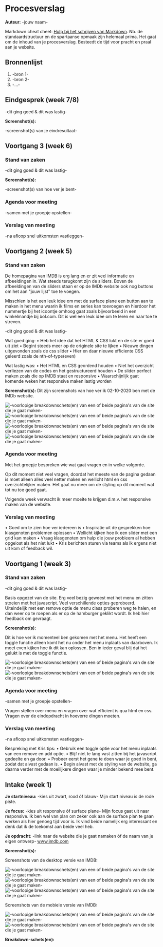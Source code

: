 # Procesverslag
**Auteur:** -jouw naam-

Markdown cheat cheet: [Hulp bij het schrijven van Markdown](https://github.com/adam-p/markdown-here/wiki/Markdown-Cheatsheet). Nb. de standaardstructuur en de spartaanse opmaak zijn helemaal prima. Het gaat om de inhoud van je procesverslag. Besteedt de tijd voor pracht en praal aan je website.



## Bronnenlijst
1. -bron 1-
2. -bron 2-
3. -...-



## Eindgesprek (week 7/8)

-dit ging goed & dit was lastig-

**Screenshot(s):**

-screenshot(s) van je eindresultaat-



## Voortgang 3 (week 6)

### Stand van zaken

-dit ging goed & dit was lastig-

**Screenshot(s):**

-screenshot(s) van hoe ver je bent-

### Agenda voor meeting

-samen met je groepje opstellen-

### Verslag van meeting

-na afloop snel uitkomsten vastleggen-



## Voortgang 2 (week 5)

### Stand van zaken

De homepagina van IMDB is erg lang en er zit veel informatie en afbeeldingen in. 
Wat steeds terugkomt zijn de sliders. Boven de afbeeldingen van de sliders staan er op
de IMDb website ook nog buttons om het aan "jouw lijst" toe te voegen.

Misschien is het een leuk idee om met de surface plane een button aan te maken in het menu
waarin ik films en series kan toevoegen en hierdoor het nummertje bij het icoontje omhoog gaat
zoals bijvoorbeeld in een winkelmandje bij bol.com. Dit is wel een leuk idee om te leren en naar 
toe te streven.

-dit ging goed & dit was lastig-

Wat goed ging:
• Heb het idee dat het HTML & CSS lukt en de site er goed uit ziet
• Begint steeds meer op de originele site te lijken
• Nieuwe dingen uitgevonden zoals de css slider
• Hier en daar nieuwe efficiente CSS geleerd zoals de nth-of-type(even) 

Wat lastig was:
• Het HTML en CSS geordend houden
• Niet het overzicht verliezen van de codes en het gestructureerd houden
• De slider perfect maken zoals die op IMDB staat en responsive
• Waarschijnlijk gaat komende weken het responsive maken lastig worden

**Screenshot(s):**
Dit zijn screenshots van hoe ver ik 02-10-2020 ben met de IMDb website. 

![-voorlopige breakdownschets(en) van een of beide pagina's van de site die je gaat maken-](images/voortgang/Screenshot8.png)
![-voorlopige breakdownschets(en) van een of beide pagina's van de site die je gaat maken-](images/voortgang/Screenshot9.png)
![-voorlopige breakdownschets(en) van een of beide pagina's van de site die je gaat maken-](images/voortgang/Screenshot10.png)
![-voorlopige breakdownschets(en) van een of beide pagina's van de site die je gaat maken-](images/voortgang/Screenshot11.png)



### Agenda voor meeting

Met het groepje bespreken wie wat gaat vragen en in welke volgorde.

Op dit moment niet veel vragen, doordat het meeste van de pagina gedaan is
moet alleen alles veel netter maken en wellicht html en css overzichtelijker maken.
Het gaat nu meer om de styling op dit moment wat tot nu toe goed gaat.

Volgende week verwacht ik meer moeite te krijgen d.m.v. het responsive maken van de website.

### Verslag van meeting

• Goed om te zien hoe ver iedereen is
• Inspiratie uit de gesprekken hoe klasgenoten problemen oplossen
• Wellicht kijken hoe ik een slider met een grid kan maken
• Vraag klasgenoten om hulp die jouw probleem al hebben opgelost als het niet lukt
• Kris berichten sturen via teams als ik ergens niet uit kom of feedback wil.


## Voortgang 1 (week 3)

### Stand van zaken

-dit ging goed & dit was lastig-

Basis opgezet van de site. Erg veel bezig geweest met het menu en zitten stoeien met het javascript. Veel verschillende opties geprobeerd.
Uiteindelijk met een remove optie de menu class proberen weg te halen, en dan weer op te roepen als er op de hamburger geklikt wordt.
Ik heb hier feedback om gevraagt.


**Screenshot(s):**

Dit is hoe ver ik momenteel ben gekomen met het menu. Het heeft een toggle functie alleen komt het nu onder het menu
inplaats van daarboven. Ik moet even kijken hoe ik dit kan oplossen. Ben in ieder geval blij dat het gelukt is met de toggle functie.

![-voorlopige breakdownschets(en) van een of beide pagina's van de site die je gaat maken-](images/voortgang/Screenshot6.png)
![-voorlopige breakdownschets(en) van een of beide pagina's van de site die je gaat maken-](images/voortgang/Screenshot7.png)

### Agenda voor meeting

-samen met je groepje opstellen-

Vragen stellen over menu en vragen over wat efficient is qua html en css. 
Vragen over de eindopdracht in hoeverre dingen moeten.

### Verslag van meeting

-na afloop snel uitkomsten vastleggen-

Bespreking met Kris tips:
•	Gebruik een toggle optie voor het menu inplaats van een remove en add optie.
•	Blijf niet te lang vast zitten bij het javascript gedeelte en ga door.
•	Probeer eerst het gene te doen waar je goed in bent, zodat dat alvast gedaan is.
•	Begin alvast met de styling van de website, ga daarna verder met de moeilijkere dingen
waar je minder bekend mee bent.



## Intake (week 1)

**Je startniveau:** -kies uit zwart, rood óf blauw-
Mijn start niveau is de rode piste. 

**Je focus:** -kies uit responsive óf surface plane-
Mijn focus gaat uit naar responsive. Ik ben wel van plan om zeker ook aan de surface plan te gaan werken als hier
genoeg tijd voor is. Ik vind beide namelijk erg interessant en denk dat ik de toekomst aan beide veel heb.

**Je opdracht:** -link naar de website die je gaat namaken óf de naam van je eigen ontwerp-
www.imdb.com

**Screenshot(s):**

Screenshots van de desktop versie van IMDB:

![-voorlopige breakdownschets(en) van een of beide pagina's van de site die je gaat maken-](images/voortgang/Screenshot1.png)
![-voorlopige breakdownschets(en) van een of beide pagina's van de site die je gaat maken-](images/voortgang/Screenshot2.png)
![-voorlopige breakdownschets(en) van een of beide pagina's van de site die je gaat maken-](images/voortgang/Screenshot3.png)

Screenshots van de mobiele versie van IMDB:

![-voorlopige breakdownschets(en) van een of beide pagina's van de site die je gaat maken-](images/voortgang/Screenshot4.png)
![-voorlopige breakdownschets(en) van een of beide pagina's van de site die je gaat maken-](images/voortgang/Screenshot5.png)


**Breakdown-schets(en):**


